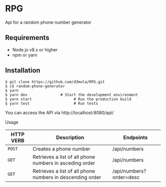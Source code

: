 # RPG
Api for a random phone number generator

## Requirements
- Node.js v8.x or higher
- npm or yarn

## Installation
```
$ git clone https://github.com/d3mola/RPG.git
$ cd random-phone-generator
$ yarn
$ yarn dev               # Start the development environment
$ yarn start                   # Run the production build
$ yarn test                    # Run tests
```

You can access the API via http://localhost:8080/api/

Usage

| HTTP VERB | Description | Endpoints |
| --- | --- | --- |
| `POST` | Creates a phone number | /api/numbers |
| `GET` | Retrieves a list of all phone numbers in asceding order | /api/numbers |
| `GET` | Retrieves a list of all phone numbers in descending order | /api/numbers?order=desc |
